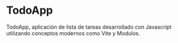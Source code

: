 # TodoApp
TodoApp, aplicación de lista de tareas desarrollado con Javascript utilizando conceptos modernos como Vite y Modulos.
